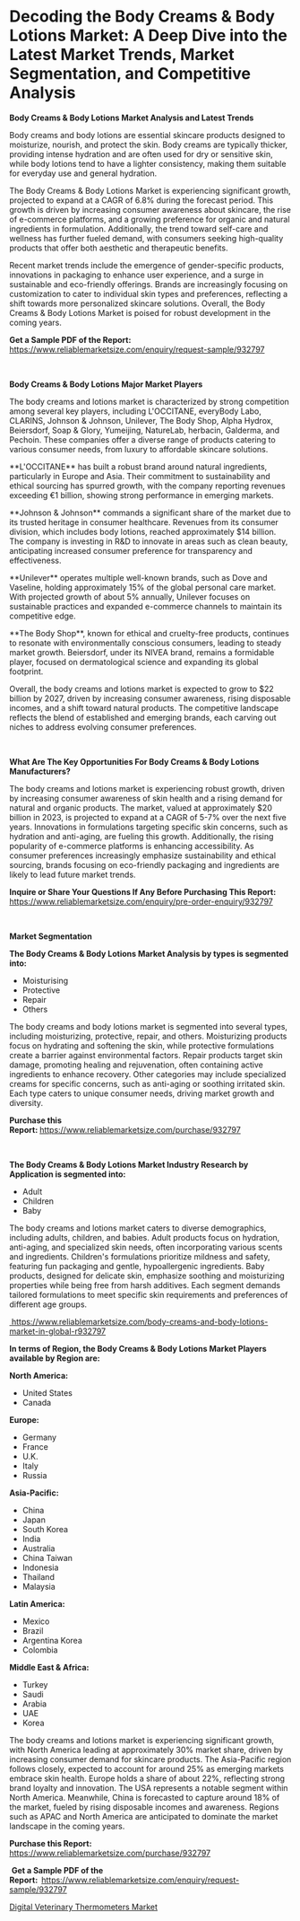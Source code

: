 <p><h1>Decoding the Body Creams & Body Lotions Market: A Deep Dive into the Latest Market Trends, Market Segmentation, and Competitive Analysis</h1></p><p><strong>Body Creams & Body Lotions Market Analysis and Latest Trends</strong></p>
<p><p>Body creams and body lotions are essential skincare products designed to moisturize, nourish, and protect the skin. Body creams are typically thicker, providing intense hydration and are often used for dry or sensitive skin, while body lotions tend to have a lighter consistency, making them suitable for everyday use and general hydration. </p><p>The Body Creams & Body Lotions Market is experiencing significant growth, projected to expand at a CAGR of 6.8% during the forecast period. This growth is driven by increasing consumer awareness about skincare, the rise of e-commerce platforms, and a growing preference for organic and natural ingredients in formulation. Additionally, the trend toward self-care and wellness has further fueled demand, with consumers seeking high-quality products that offer both aesthetic and therapeutic benefits. </p><p>Recent market trends include the emergence of gender-specific products, innovations in packaging to enhance user experience, and a surge in sustainable and eco-friendly offerings. Brands are increasingly focusing on customization to cater to individual skin types and preferences, reflecting a shift towards more personalized skincare solutions. Overall, the Body Creams & Body Lotions Market is poised for robust development in the coming years.</p></p>
<p><strong>Get a Sample PDF of the Report:&nbsp;</strong> <a href="https://www.reliablemarketsize.com/enquiry/request-sample/932797?utm_campaign=2809&utm_medium=2&utm_source=Github&utm_content=ia&utm_term=21032025&utm_id=body-creams-body-lotions">https://www.reliablemarketsize.com/enquiry/request-sample/932797</a></p>
<p>&nbsp;</p>
<p><strong>Body Creams & Body Lotions Major Market Players</strong></p>
<p><p>The body creams and lotions market is characterized by strong competition among several key players, including L'OCCITANE, everyBody Labo, CLARINS, Johnson & Johnson, Unilever, The Body Shop, Alpha Hydrox, Beiersdorf, Soap & Glory, Yumeijing, NatureLab, herbacin, Galderma, and Pechoin. These companies offer a diverse range of products catering to various consumer needs, from luxury to affordable skincare solutions.</p><p>**L'OCCITANE** has built a robust brand around natural ingredients, particularly in Europe and Asia. Their commitment to sustainability and ethical sourcing has spurred growth, with the company reporting revenues exceeding €1 billion, showing strong performance in emerging markets.</p><p>**Johnson & Johnson** commands a significant share of the market due to its trusted heritage in consumer healthcare. Revenues from its consumer division, which includes body lotions, reached approximately $14 billion. The company is investing in R&D to innovate in areas such as clean beauty, anticipating increased consumer preference for transparency and effectiveness.</p><p>**Unilever** operates multiple well-known brands, such as Dove and Vaseline, holding approximately 15% of the global personal care market. With projected growth of about 5% annually, Unilever focuses on sustainable practices and expanded e-commerce channels to maintain its competitive edge.</p><p>**The Body Shop**, known for ethical and cruelty-free products, continues to resonate with environmentally conscious consumers, leading to steady market growth. Beiersdorf, under its NIVEA brand, remains a formidable player, focused on dermatological science and expanding its global footprint.</p><p>Overall, the body creams and lotions market is expected to grow to $22 billion by 2027, driven by increasing consumer awareness, rising disposable incomes, and a shift toward natural products. The competitive landscape reflects the blend of established and emerging brands, each carving out niches to address evolving consumer preferences.</p></p>
<p>&nbsp;</p>
<p><strong>What Are The Key Opportunities For Body Creams & Body Lotions Manufacturers?</strong></p>
<p><p>The body creams and lotions market is experiencing robust growth, driven by increasing consumer awareness of skin health and a rising demand for natural and organic products. The market, valued at approximately $20 billion in 2023, is projected to expand at a CAGR of 5-7% over the next five years. Innovations in formulations targeting specific skin concerns, such as hydration and anti-aging, are fueling this growth. Additionally, the rising popularity of e-commerce platforms is enhancing accessibility. As consumer preferences increasingly emphasize sustainability and ethical sourcing, brands focusing on eco-friendly packaging and ingredients are likely to lead future market trends.</p></p>
<p><strong>Inquire or Share Your Questions If Any Before Purchasing This Report:</strong> <a href="https://www.reliablemarketsize.com/enquiry/pre-order-enquiry/932797?utm_campaign=2809&utm_medium=2&utm_source=Github&utm_content=ia&utm_term=21032025&utm_id=body-creams-body-lotions">https://www.reliablemarketsize.com/enquiry/pre-order-enquiry/932797</a></p>
<p>&nbsp;</p>
<p><strong>Market Segmentation</strong></p>
<p><strong>The Body Creams & Body Lotions Market Analysis by types is segmented into:</strong></p>
<p><ul><li>Moisturising</li><li>Protective</li><li>Repair</li><li>Others</li></ul></p>
<p><p>The body creams and body lotions market is segmented into several types, including moisturizing, protective, repair, and others. Moisturizing products focus on hydrating and softening the skin, while protective formulations create a barrier against environmental factors. Repair products target skin damage, promoting healing and rejuvenation, often containing active ingredients to enhance recovery. Other categories may include specialized creams for specific concerns, such as anti-aging or soothing irritated skin. Each type caters to unique consumer needs, driving market growth and diversity.</p></p>
<p><strong>Purchase this Report:&nbsp;</strong><a href="https://www.reliablemarketsize.com/purchase/932797?utm_campaign=2809&utm_medium=2&utm_source=Github&utm_content=ia&utm_term=21032025&utm_id=body-creams-body-lotions">https://www.reliablemarketsize.com/purchase/932797</a></p>
<p>&nbsp;</p>
<p><strong>The Body Creams & Body Lotions Market Industry Research by Application is segmented into:</strong></p>
<p><ul><li>Adult</li><li>Children</li><li>Baby</li></ul></p>
<p><p>The body creams and lotions market caters to diverse demographics, including adults, children, and babies. Adult products focus on hydration, anti-aging, and specialized skin needs, often incorporating various scents and ingredients. Children's formulations prioritize mildness and safety, featuring fun packaging and gentle, hypoallergenic ingredients. Baby products, designed for delicate skin, emphasize soothing and moisturizing properties while being free from harsh additives. Each segment demands tailored formulations to meet specific skin requirements and preferences of different age groups.</p></p>
<p><a href="https://www.reliablemarketsize.com/body-creams-and-body-lotions-market-in-global-r932797?utm_campaign=2809&utm_medium=2&utm_source=Github&utm_content=ia&utm_term=21032025&utm_id=body-creams-body-lotions">&nbsp;https://www.reliablemarketsize.com/body-creams-and-body-lotions-market-in-global-r932797</a></p>
<p><strong>In terms of Region, the Body Creams & Body Lotions Market Players available by Region are:</strong></p>
<p>
    <p> <strong> North America: </strong>
        <ul>
            <li>United States</li>
            <li>Canada</li>
        </ul>
        </p> 
    <p> <strong> Europe: </strong>
        <ul>
            <li>Germany</li>
            <li>France</li>
            <li>U.K.</li>
            <li>Italy</li>
            <li>Russia</li>
        </ul>
        </p> 
    <p> <strong> Asia-Pacific: </strong>
        <ul>
            <li>China</li>
            <li>Japan</li>
            <li>South Korea</li>
            <li>India</li>
            <li>Australia</li>
            <li>China Taiwan</li>
            <li>Indonesia</li>
            <li>Thailand</li>
            <li>Malaysia</li>
        </ul>
        </p> 
    <p> <strong> Latin America: </strong>
        <ul>
            <li>Mexico</li>
            <li>Brazil</li>
            <li>Argentina Korea</li>
            <li>Colombia</li>
        </ul>
        </p> 
    <p> <strong> Middle East & Africa: </strong>
        <ul>
            <li>Turkey</li>
            <li>Saudi</li>
            <li>Arabia</li>
            <li>UAE</li>
            <li>Korea</li>
        </ul>
    </p>
    </p>
<p><p>The body creams and lotions market is experiencing significant growth, with North America leading at approximately 30% market share, driven by increasing consumer demand for skincare products. The Asia-Pacific region follows closely, expected to account for around 25% as emerging markets embrace skin health. Europe holds a share of about 22%, reflecting strong brand loyalty and innovation. The USA represents a notable segment within North America. Meanwhile, China is forecasted to capture around 18% of the market, fueled by rising disposable incomes and awareness. Regions such as APAC and North America are anticipated to dominate the market landscape in the coming years.</p></p>
<p><strong>Purchase this Report: </strong><a href="https://www.reliablemarketsize.com/purchase/932797?utm_campaign=2809&utm_medium=2&utm_source=Github&utm_content=ia&utm_term=21032025&utm_id=body-creams-body-lotions">https://www.reliablemarketsize.com/purchase/932797</a></p>
<p>&nbsp;<strong>Get a Sample PDF of the Report:&nbsp;&nbsp;</strong><a href="https://www.reliablemarketsize.com/enquiry/request-sample/932797?utm_campaign=2809&utm_medium=2&utm_source=Github&utm_content=ia&utm_term=21032025&utm_id=body-creams-body-lotions">https://www.reliablemarketsize.com/enquiry/request-sample/932797</a></p>
<p><strong></strong></p>
<p><p><a href="https://github.com/iperitvik8/Market-Research-Report-List-1/blob/main/digital-veterinary-thermometers-market.md?utm_campaign=2809&utm_medium=2&utm_source=Github&utm_content=ia&utm_term=21032025&utm_id=body-creams-body-lotions">Digital Veterinary Thermometers Market</a></p></p>